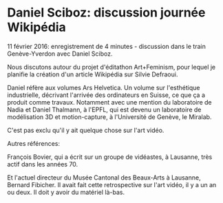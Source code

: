 # Daniel Sciboz: discussion journée Wikipédia

11 février 2016: enregistrement de 4 minutes - discussion dans le train Genève-Yverdon avec Daniel Sciboz. 

Nous discutons autour du projet d'éditathon Art+Feminism, pour lequel je planifie la création d'un article Wikipédia sur Silvie Defraoui.

Daniel réfère aux volumes Ars Helvetica. Un volume sur l'esthétique industrielle, décrivant l'arrivée des ordinateurs en Suisse, ce que ça a produit comme travaux. Notamment avec une mention du laboratoire de Nadia et Daniel Thalmann, à l'EPFL, qui est devenu un laboratoire de modélisation 3D et motion-capture, à l'Université de Genève, le Miralab.

C'est pas exclu qu'il y ait quelque chose sur l'art vidéo.

Autres références: 

François Bovier, qui a écrit sur un groupe de vidéastes, à Lausanne, très actif dans les années 70.

Et l'actuel directeur du Musée Cantonal des Beaux-Arts à Lausanne, Bernard Fibicher. Il avait fait cette retrospective sur l'art vidéo, il y a un an ou deux. Il doit y avoir du matériel là-bas.
